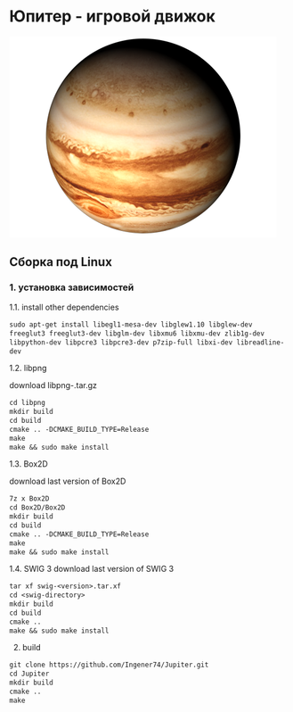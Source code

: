 ﻿# Юпитер - игровой движок

![Github Logo](/doc/images/Jupiter.png)

## Сборка под Linux

### 1. установка зависимостей

1.1. install other dependencies

```
sudo apt-get install libegl1-mesa-dev libglew1.10 libglew-dev freeglut3 freeglut3-dev libglm-dev libxmu6 libxmu-dev zlib1g-dev libpython-dev libpcre3 libpcre3-dev p7zip-full libxi-dev libreadline-dev 
```

1.2. libpng 

download libpng-<version>.tar.gz

```
cd libpng
mkdir build
cd build
cmake .. -DCMAKE_BUILD_TYPE=Release
make
make && sudo make install
```

1.3. Box2D

download last version of Box2D

```
7z x Box2D
cd Box2D/Box2D
mkdir build
cd build
cmake .. -DCMAKE_BUILD_TYPE=Release
make
make && sudo make install
```

1.4. SWIG 3
download last version of SWIG 3
```
tar xf swig-<version>.tar.xf
cd <swig-directory>
mkdir build
cd build
cmake ..
make && sudo make install
```

2. build

```
git clone https://github.com/Ingener74/Jupiter.git
cd Jupiter
mkdir build
cmake ..
make
```

